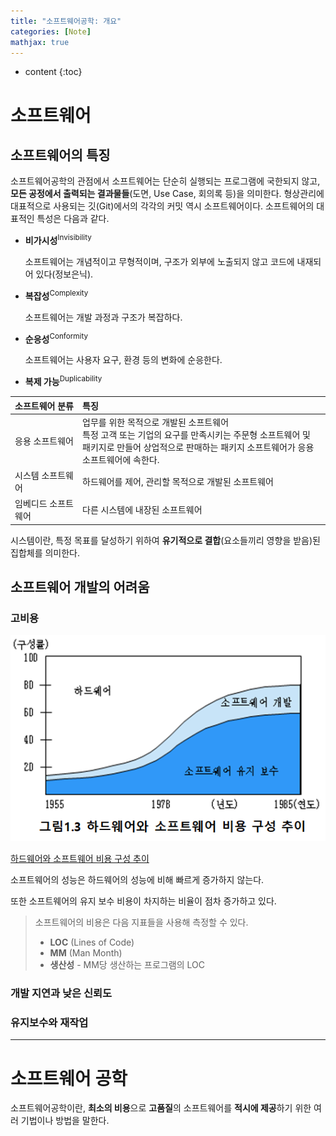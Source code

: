 ```yaml
---
title: "소프트웨어공학: 개요"
categories: [Note]
mathjax: true
---
```


* content
{:toc}
# 소프트웨어

## 소프트웨어의 특징

소프트웨어공학의 관점에서 소프트웨어는 단순히 실행되는 프로그램에 국한되지 않고, **모든 공정에서 출력되는 결과물들**(도면, Use Case, 회의록 등)을 의미한다. 형상관리에 대표적으로 사용되는 깃(Git)에서의 각각의 커밋 역시 소프트웨어이다. 소프트웨어의 대표적인 특성은 다음과 같다.

-   **비가시성**<sup>Invisibility</sup>

    소프트웨어는 개념적이고 무형적이며, 구조가 외부에 노출되지 않고 코드에 내재되어 있다(정보은닉).

-   **복잡성**<sup>Complexity</sup>

    소프트웨어는 개발 과정과 구조가 복잡하다.

-   **순응성**<sup>Conformity</sup>

    소프트웨어는 사용자 요구, 환경 등의 변화에 순응한다.

-   **복제 가능**<sup>Duplicability</sup>

| 소프트웨어 분류     | 특징                                                         |
| :------------------ | :----------------------------------------------------------- |
| 응용 소프트웨어     | 업무를 위한 목적으로 개발된 소프트웨어<br>특정 고객 또는 기업의 요구를 만족시키는 주문형 소프트웨어 및<br>패키지로 만들어 상업적으로 판매하는 패키지 소프트웨어가 응용 소프트웨어에 속한다. |
| 시스템 소프트웨어   | 하드웨어를 제어, 관리할 목적으로 개발된 소프트웨어           |
| 임베디드 소프트웨어 | 다른 시스템에 내장된 소프트웨어                              |

시스템이란, 특정 목표를 달성하기 위하여 **유기적으로 결합**(요소들끼리 영향을 받음)된 집합체를 의미한다.

## 소프트웨어 개발의 어려움

### 고비용

![](https://github.com/B31l/B31l/blob/main/_posts/Note/20221017_01.png?raw=true)

<u>하드웨어와 소프트웨어 비용 구성 추이</u>

소프트웨어의 성능은 하드웨어의 성능에 비해 빠르게 증가하지 않는다.

또한 소프트웨어의 유지 보수 비용이 차지하는 비율이 점차 증가하고 있다.

>   소프트웨어의 비용은 다음 지표들을 사용해 측정할 수 있다.
>
>   -   **LOC** (Lines of Code)
>   -   **MM** (Man Month)
>   -   **생산성** - MM당 생산하는 프로그램의 LOC



### 개발 지연과 낮은 신뢰도



### 유지보수와 재작업



---

# 소프트웨어 공학

소프트웨어공학이란, **최소의 비용**으로 **고품질**의 소프트웨어를 **적시에 제공**하기 위한 여러 기법이나 방법을 말한다.